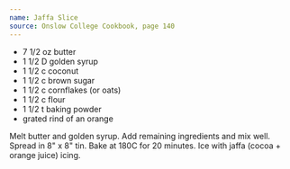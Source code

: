 ```yaml
---
name: Jaffa Slice
source: Onslow College Cookbook, page 140
---
```


* 7 1/2 oz butter
* 1 1/2 D golden syrup
* 1 1/2 c coconut
* 1 1/2 c brown sugar
* 1 1/2 c cornflakes (or oats)
* 1 1/2 c flour
* 1 1/2 t baking powder
* grated rind of an orange

Melt butter and golden syrup.  Add remaining ingredients and mix well.  Spread in 8" x 8" tin.  Bake at 180C for 20 minutes.  Ice with jaffa (cocoa + orange juice) icing.

